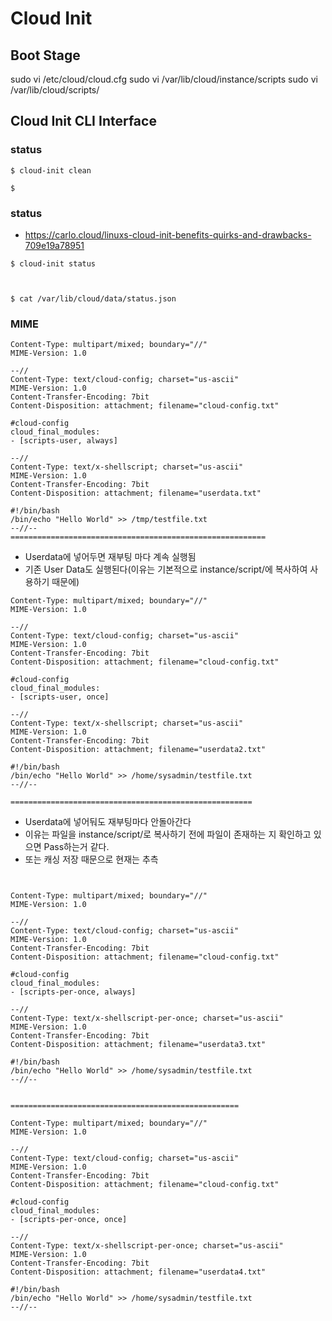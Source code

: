 # Cloud Init


## Boot Stage





sudo vi /etc/cloud/cloud.cfg
sudo vi /var/lib/cloud/instance/scripts
sudo vi /var/lib/cloud/scripts/



## Cloud Init CLI Interface
### status
```
$ cloud-init clean

$ 

```


### status
* https://carlo.cloud/linuxs-cloud-init-benefits-quirks-and-drawbacks-709e19a78951
```
$ cloud-init status



$ cat /var/lib/cloud/data/status.json

```

### MIME
```
Content-Type: multipart/mixed; boundary="//"
MIME-Version: 1.0

--//
Content-Type: text/cloud-config; charset="us-ascii"
MIME-Version: 1.0
Content-Transfer-Encoding: 7bit
Content-Disposition: attachment; filename="cloud-config.txt"

#cloud-config
cloud_final_modules:
- [scripts-user, always]

--//
Content-Type: text/x-shellscript; charset="us-ascii"
MIME-Version: 1.0
Content-Transfer-Encoding: 7bit
Content-Disposition: attachment; filename="userdata.txt"

#!/bin/bash
/bin/echo "Hello World" >> /tmp/testfile.txt
--//--
=========================================================
```
* Userdata에 넣어두면 재부팅 마다 계속 실행됨
* 기존 User Data도 실행된다(이유는 기본적으로 instance/script/에 복사하여 사용하기 때문에)

```
Content-Type: multipart/mixed; boundary="//"
MIME-Version: 1.0

--//
Content-Type: text/cloud-config; charset="us-ascii"
MIME-Version: 1.0
Content-Transfer-Encoding: 7bit
Content-Disposition: attachment; filename="cloud-config.txt"

#cloud-config
cloud_final_modules:
- [scripts-user, once]

--//
Content-Type: text/x-shellscript; charset="us-ascii"
MIME-Version: 1.0
Content-Transfer-Encoding: 7bit
Content-Disposition: attachment; filename="userdata2.txt"

#!/bin/bash
/bin/echo "Hello World" >> /home/sysadmin/testfile.txt
--//--

======================================================
```
* Userdata에 넣어둬도 재부팅마다 안돌아간다
* 이유는 파일을 instance/script/로 복사하기 전에 파일이 존재하는 지 확인하고 있으면 Pass하는거 같다.
* 또는 캐싱 저장 때문으로 현재는 추측

```


Content-Type: multipart/mixed; boundary="//"
MIME-Version: 1.0

--//
Content-Type: text/cloud-config; charset="us-ascii"
MIME-Version: 1.0
Content-Transfer-Encoding: 7bit
Content-Disposition: attachment; filename="cloud-config.txt"

#cloud-config
cloud_final_modules:
- [scripts-per-once, always]

--//
Content-Type: text/x-shellscript-per-once; charset="us-ascii"
MIME-Version: 1.0
Content-Transfer-Encoding: 7bit
Content-Disposition: attachment; filename="userdata3.txt"

#!/bin/bash
/bin/echo "Hello World" >> /home/sysadmin/testfile.txt
--//--


===================================================

Content-Type: multipart/mixed; boundary="//"
MIME-Version: 1.0

--//
Content-Type: text/cloud-config; charset="us-ascii"
MIME-Version: 1.0
Content-Transfer-Encoding: 7bit
Content-Disposition: attachment; filename="cloud-config.txt"

#cloud-config
cloud_final_modules:
- [scripts-per-once, once]

--//
Content-Type: text/x-shellscript-per-once; charset="us-ascii"
MIME-Version: 1.0
Content-Transfer-Encoding: 7bit
Content-Disposition: attachment; filename="userdata4.txt"

#!/bin/bash
/bin/echo "Hello World" >> /home/sysadmin/testfile.txt
--//--
```